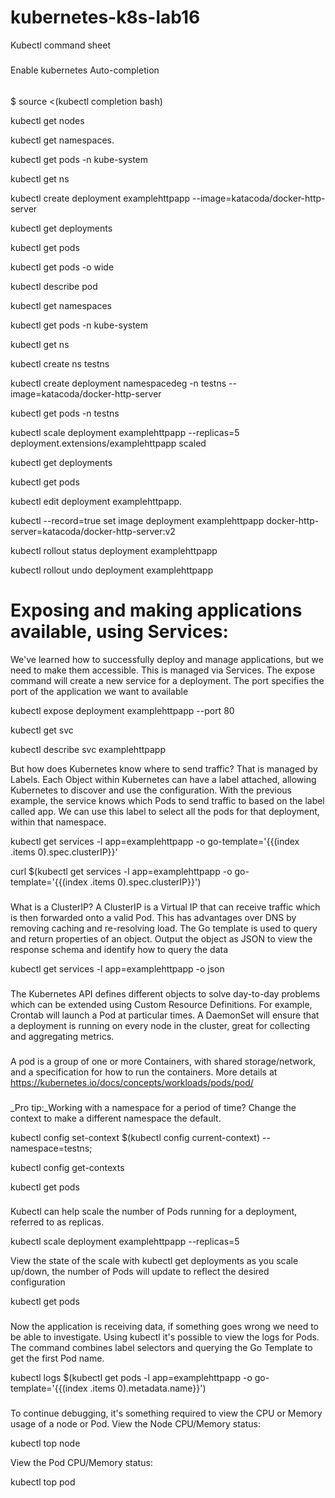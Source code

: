 # kubernetes-k8s-lab16

Kubectl command sheet

#####
Enable kubernetes Auto-completion
######
$ source <(kubectl completion bash)

kubectl get nodes

kubectl get namespaces. 

kubectl get pods -n kube-system

kubectl get ns

kubectl create deployment examplehttpapp --image=katacoda/docker-http-server

kubectl get deployments

kubectl get pods

kubectl get pods -o wide

kubectl describe pod <pod-name>

kubectl get namespaces

kubectl get pods -n kube-system

kubectl get ns

kubectl create ns testns

kubectl create deployment namespacedeg -n testns --image=katacoda/docker-http-server

kubectl get pods -n testns

kubectl scale deployment examplehttpapp --replicas=5 deployment.extensions/examplehttpapp scaled

kubectl get deployments

kubectl get pods

kubectl edit deployment examplehttpapp.

kubectl --record=true set image deployment examplehttpapp docker-http-server=katacoda/docker-http-server:v2

kubectl rollout status deployment examplehttpapp

kubectl rollout undo deployment examplehttpapp


# Exposing and making applications available, using Services:

We've learned how to successfully deploy and manage applications, but we need to make them accessible. This is managed via Services.
The expose command will create a new service for a deployment. The port specifies the port of the application we want to available 

kubectl expose deployment examplehttpapp --port 80

kubectl get svc 

kubectl describe svc examplehttpapp


But how does Kubernetes know where to send traffic? That is managed by Labels. Each Object within Kubernetes can have a label attached, allowing Kubernetes to discover and use the configuration. With the previous example, the service knows which Pods to send traffic to based on the label called app. We can use this label to select all the pods for that deployment, within that namespace.

kubectl get services -l app=examplehttpapp -o go-template='{{(index .items 0).spec.clusterIP}}'

curl $(kubectl get services -l app=examplehttpapp -o go-template='{{(index .items 0).spec.clusterIP}}')
###

What is a ClusterIP? A ClusterIP is a Virtual IP that can receive traffic which is then forwarded onto a valid Pod. This has advantages over DNS by removing caching and re-resolving load.
The Go template is used to query and return properties of an object. Output the object as JSON to view the response schema and identify how to query the data

kubectl get services -l app=examplehttpapp -o json

###
The Kubernetes API defines different objects to solve day-to-day problems which can be extended using Custom Resource Definitions.
For example, Crontab will launch a Pod at particular times. A DaemonSet will ensure that a deployment is running on every node in the cluster, great for collecting and aggregating metrics.
###

A pod is a group of one or more Containers, with shared storage/network, and a specification for how to run the containers.
More details at https://kubernetes.io/docs/concepts/workloads/pods/pod/
###

_Pro tip:_Working with a namespace for a period of time? Change the context to make a different namespace the default.

kubectl config set-context $(kubectl config current-context) --namespace=testns; 

kubectl config get-contexts

kubectl get pods
###

Kubectl can help scale the number of Pods running for a deployment, referred to as replicas.

kubectl scale deployment examplehttpapp --replicas=5

View the state of the scale with kubectl get deployments as you scale up/down, the number of Pods will update to reflect the desired configuration 

kubectl get pods
###

Now the application is receiving data, if something goes wrong we need to be able to investigate. Using kubectl it's possible to view the logs for Pods.
The command combines label selectors and querying the Go Template to get the first Pod name.

kubectl logs $(kubectl get pods -l app=examplehttpapp -o go-template='{{(index .items 0).metadata.name}}')
###

To continue debugging, it's something required to view the CPU or Memory usage of a node or Pod.
View the Node CPU/Memory status:

kubectl top node

View the Pod CPU/Memory status:

kubectl top pod
###

